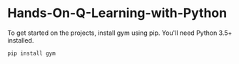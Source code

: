 # Hands-On-Q-Learning-with-Python

To get started on the projects, install gym using pip. You'll need Python 3.5+ installed.

`pip install gym`
